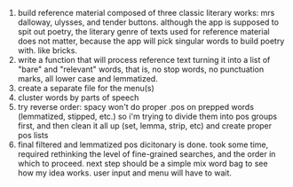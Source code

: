 1. build reference material composed of three classic literary works: mrs dalloway, ulysses, and tender buttons. although the app is supposed to spit out poetry, the literary genre of texts used for reference material does not matter, because the app will pick singular words to build poetry with. like bricks.
2. write a function that will process reference text turning it into a list of "bare" and "relevant" words, that is, no stop words, no punctuation marks, all lower case and lemmatized.
3. create a separate file for the menu(s)
4. cluster words by parts of speech
5. try reverse order: spacy won't do proper .pos on prepped words (lemmatized, stipped, etc.) so i'm trying to divide them into pos groups first, and then clean it all up (set, lemma, strip, etc) and create proper pos lists
6. final filtered and lemmatized pos dicitonary is done. took some time, required rethinking the level of fine-grained searches, and the order in which to proceed. next step should be a simple mix word bag to see how my idea works. user input and menu will have to wait.

